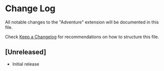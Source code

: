 # Change Log

All notable changes to the "Adventure" extension will be documented in this file.

Check [Keep a Changelog](http://keepachangelog.com/) for recommendations on how to structure this file.

## [Unreleased]

- Initial release
